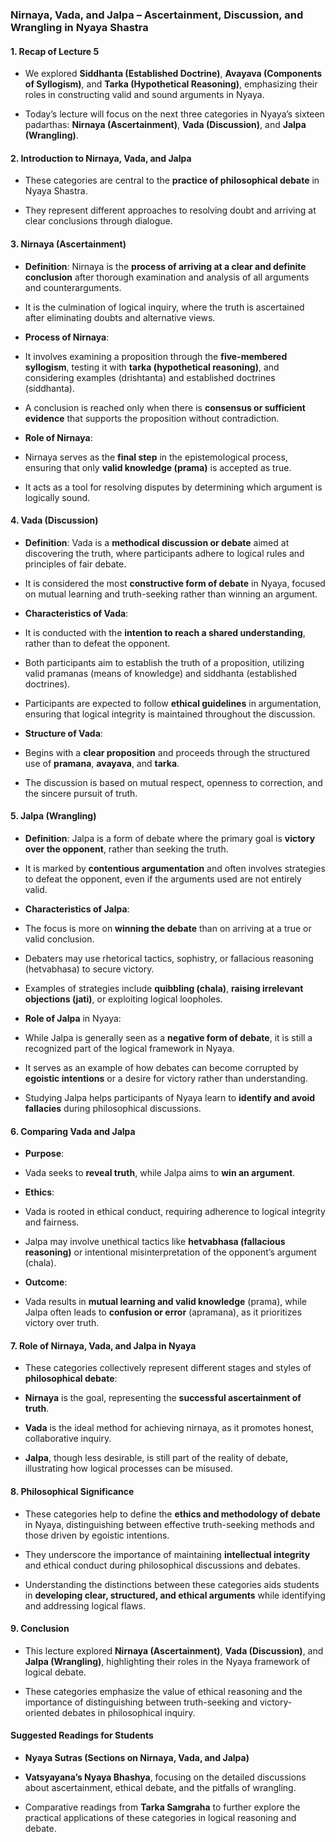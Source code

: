 
### Nirnaya, Vada, and Jalpa – Ascertainment, Discussion, and Wrangling in Nyaya Shastra

  

#### 1. **Recap of Lecture 5**

- We explored **Siddhanta (Established Doctrine)**, **Avayava (Components of Syllogism)**, and **Tarka (Hypothetical Reasoning)**, emphasizing their roles in constructing valid and sound arguments in Nyaya.

- Today’s lecture will focus on the next three categories in Nyaya’s sixteen padarthas: **Nirnaya (Ascertainment)**, **Vada (Discussion)**, and **Jalpa (Wrangling)**.

  

#### 2. **Introduction to Nirnaya, Vada, and Jalpa**

- These categories are central to the **practice of philosophical debate** in Nyaya Shastra.

- They represent different approaches to resolving doubt and arriving at clear conclusions through dialogue.

  

#### 3. **Nirnaya (Ascertainment)**

-  **Definition**: Nirnaya is the **process of arriving at a clear and definite conclusion** after thorough examination and analysis of all arguments and counterarguments.

- It is the culmination of logical inquiry, where the truth is ascertained after eliminating doubts and alternative views.

-  **Process of Nirnaya**:

- It involves examining a proposition through the **five-membered syllogism**, testing it with **tarka (hypothetical reasoning)**, and considering examples (drishtanta) and established doctrines (siddhanta).

- A conclusion is reached only when there is **consensus or sufficient evidence** that supports the proposition without contradiction.

-  **Role of Nirnaya**:

- Nirnaya serves as the **final step** in the epistemological process, ensuring that only **valid knowledge (prama)** is accepted as true.

- It acts as a tool for resolving disputes by determining which argument is logically sound.

  

#### 4. **Vada (Discussion)**

-  **Definition**: Vada is a **methodical discussion or debate** aimed at discovering the truth, where participants adhere to logical rules and principles of fair debate.

- It is considered the most **constructive form of debate** in Nyaya, focused on mutual learning and truth-seeking rather than winning an argument.

-  **Characteristics of Vada**:

- It is conducted with the **intention to reach a shared understanding**, rather than to defeat the opponent.

- Both participants aim to establish the truth of a proposition, utilizing valid pramanas (means of knowledge) and siddhanta (established doctrines).

- Participants are expected to follow **ethical guidelines** in argumentation, ensuring that logical integrity is maintained throughout the discussion.

-  **Structure of Vada**:

- Begins with a **clear proposition** and proceeds through the structured use of **pramana**, **avayava**, and **tarka**.

- The discussion is based on mutual respect, openness to correction, and the sincere pursuit of truth.

  

#### 5. **Jalpa (Wrangling)**

-  **Definition**: Jalpa is a form of debate where the primary goal is **victory over the opponent**, rather than seeking the truth.

- It is marked by **contentious argumentation** and often involves strategies to defeat the opponent, even if the arguments used are not entirely valid.

-  **Characteristics of Jalpa**:

- The focus is more on **winning the debate** than on arriving at a true or valid conclusion.

- Debaters may use rhetorical tactics, sophistry, or fallacious reasoning (hetvabhasa) to secure victory.

- Examples of strategies include **quibbling (chala)**, **raising irrelevant objections (jati)**, or exploiting logical loopholes.

-  **Role of Jalpa** in Nyaya:

- While Jalpa is generally seen as a **negative form of debate**, it is still a recognized part of the logical framework in Nyaya.

- It serves as an example of how debates can become corrupted by **egoistic intentions** or a desire for victory rather than understanding.

- Studying Jalpa helps participants of Nyaya learn to **identify and avoid fallacies** during philosophical discussions.

  

#### 6. **Comparing Vada and Jalpa**

-  **Purpose**:

- Vada seeks to **reveal truth**, while Jalpa aims to **win an argument**.

-  **Ethics**:

- Vada is rooted in ethical conduct, requiring adherence to logical integrity and fairness.

- Jalpa may involve unethical tactics like **hetvabhasa (fallacious reasoning)** or intentional misinterpretation of the opponent’s argument (chala).

-  **Outcome**:

- Vada results in **mutual learning and valid knowledge** (prama), while Jalpa often leads to **confusion or error** (apramana), as it prioritizes victory over truth.

  

#### 7. **Role of Nirnaya, Vada, and Jalpa in Nyaya**

- These categories collectively represent different stages and styles of **philosophical debate**:

-  **Nirnaya** is the goal, representing the **successful ascertainment of truth**.

-  **Vada** is the ideal method for achieving nirnaya, as it promotes honest, collaborative inquiry.

-  **Jalpa**, though less desirable, is still part of the reality of debate, illustrating how logical processes can be misused.

  

#### 8. **Philosophical Significance**

- These categories help to define the **ethics and methodology of debate** in Nyaya, distinguishing between effective truth-seeking methods and those driven by egoistic intentions.

- They underscore the importance of maintaining **intellectual integrity** and ethical conduct during philosophical discussions and debates.

- Understanding the distinctions between these categories aids students in **developing clear, structured, and ethical arguments** while identifying and addressing logical flaws.

  

#### 9. **Conclusion**

- This lecture explored **Nirnaya (Ascertainment)**, **Vada (Discussion)**, and **Jalpa (Wrangling)**, highlighting their roles in the Nyaya framework of logical debate.

- These categories emphasize the value of ethical reasoning and the importance of distinguishing between truth-seeking and victory-oriented debates in philosophical inquiry.

  

#### Suggested Readings for Students

-  **Nyaya Sutras (Sections on Nirnaya, Vada, and Jalpa)**

-  **Vatsyayana’s Nyaya Bhashya**, focusing on the detailed discussions about ascertainment, ethical debate, and the pitfalls of wrangling.

- Comparative readings from **Tarka Samgraha** to further explore the practical applications of these categories in logical reasoning and debate.
<!--stackedit_data:
eyJoaXN0b3J5IjpbMTk4NzY5Mzk3N119
-->